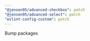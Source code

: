 ```yaml
---
"@jensen95/advanced-checkbox": patch
"@jensen95/advanced-select": patch
"eslint-config-custom": patch
---
```


Bump packages
